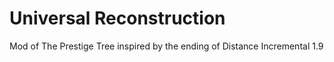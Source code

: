 # Universal Reconstruction

Mod of The Prestige Tree inspired by the ending of Distance Incremental 1.9
